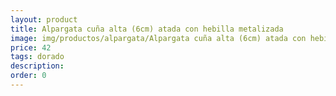 ```yaml
---
layout: product
title: Alpargata cuña alta (6cm) atada con hebilla metalizada
image: img/productos/alpargata/Alpargata cuña alta (6cm) atada con hebilla metalizada=42=dorado.webp
price: 42
tags: dorado
description: 
order: 0
---
```

